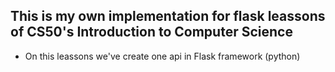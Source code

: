 ## This is my own implementation for flask leassons of CS50's Introduction to Computer Science

* On this leassons we've create one api in Flask framework (python)
